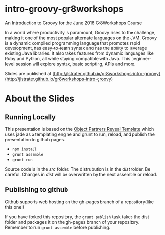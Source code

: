 # intro-groovy-gr8workshops
An Introduction to Groovy for the June 2016 Gr8Workshops Course

In a world where productivity is paramount, Groovy rises to the challenge, making it one of the most popular alternate languages on the JVM. Groovy is a dynamic compiled programming language that promotes rapid development, has easy-to-learn syntax and has the ability to leverage existing Java libraries. It also takes features from dynamic languages like Ruby and Python, all while staying compatible with Java. This beginner-level session will explore syntax, basic scripting, APIs and more.

Slides are published at [http://jlstrater.github.io/gr8workshops-intro-groovy](http://jlstrater.github.io/gr8workshops-intro-groovy)

# About the Slides

## Running Locally
This presentation is based on the [Object Partners Reveal Template](https://github.com/objectpartners/opi-reveal-template) which uses jade as a templating engine and grunt to run, reload, and publish the presentation to github pages.

* `npm install`
* `grunt assemble`
* `grunt run`

Source code is in the *src* folder.  The distrubution is in the *dist* folder. Be careful. Changes in *dist* will be overwritten by the next assemble or reload.

## Publishing to github
Github supports web hosting on the gh-pages branch of a repository(like this one!)

If you have forked this repository, the `grunt publish` task takes the dist folder and packages it on the gh-pages branch of your repository. Remember to run `grunt assemble` before publishing.
